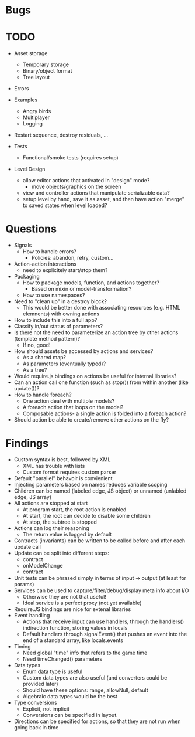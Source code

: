 Bugs
====


TODO
====

- Asset storage
  - Temporary storage
  - Binary/object format
  - Tree layout

- Errors

- Examples
  - Angry birds
  - Multiplayer
  - Logging

- Restart sequence, destroy residuals, ...

- Tests
  - Functional/smoke tests (requires setup)

- Level Design
  - allow editor actions that activated in "design" mode?
    - move objects/graphics on the screen
  - view and controller actions that manipulate serializable data?
  - setup level by hand, save it as asset, and then have action "merge" to saved states when level loaded? 


Questions
=========

- Signals
  - How to handle errors?
    - Policies: abandon, retry, custom...
- Action-action interactions 
  - need to explicitely start/stop them?
- Packaging
  - How to package models, function, and actions together?
    - Based on mixin or model-transformation?
  - How to use namespaces?
- Need to "clean up" in a destroy block?
  - This would be better done with associating resources (e.g. HTML elemnents) with owning actions
- How to include this into a full app?
- Classify in/out status of parameters?
- Is there not the need to parameterize an action tree by other actions (template method pattern)?
  - If no, good!
- How should assets be accessed by actions and services?
  - As a shared map?
  - As parameters (eventually typed)?
  - As a tree?
- Would require.js bindings on actions be useful for internal libraries?
- Can an action call one function (such as stop()) from within another (like update())?
- How to handle foreach?
  - One action deal with multiple models?
  - A foreach action that loops on the model?
  - Composable actions- a single action is folded into a foreach action?
- Should action be able to create/remove other actions on the fly?


Findings
========

- Custom syntax is best, followed by XML
  - XML has trouble with lists
  - Custom format requires custom parser
- Default "parallel" behavoir is convienient
- Injecting parameters based on names reduces variable scoping
- Children can be named (labeled edge, JS object) or unnamed (unlabled edge, JS array)
- All actions are stopped at start
  - At program start, the root action is enabled
  - At start, the root can decide to disable some children
  - At stop, the subtree is stopped
- Actions can log their reasoning
  - The return value is logged by default
- Contracts (invariants) can be written to be called before and after each update call
- Update can be split into different steps:
  - contract
  - onModelChange
  - contract
- Unit tests can be phrased simply in terms of input -> output (at least for params)
- Services can be used to capture/filter/debug/display meta info about I/O 
  - Otherwise they are not that useful!
  - Ideal service is a perfect proxy (not yet available)
- Require.JS bindings are nice for extenal libraries 
- Event handling
  - Actions that receive input can use handlers, through the handlers() indirection function, storing values in locals
  - Default handlers through signalEvent() that pushes an event into the end of a standard array, like locals.events
- Timing
  - Need global "time" info that refers to the game time
  - Need timeChanged() parameters
- Data types
  - Enum data type is useful
  - Custom data types are also useful (and converters could be provided later)
  - Should have these options: range, allowNull, default 
  - Algebraic data types would be the best
- Type conversions 
  - Explicit, not implicit
  - Conversions can be specified in layout.
- Directions can be specified for actions, so that they are not run when going back in time
